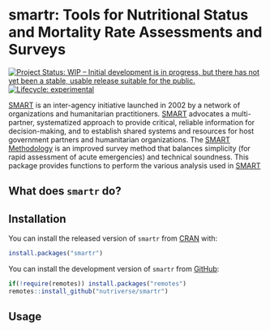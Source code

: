 
<!-- README.md is generated from README.Rmd. Please edit that file -->

# smartr: Tools for Nutritional Status and Mortality Rate Assessments and Surveys

<!-- badges: start -->

[![Project Status: WIP – Initial development is in progress, but there
has not yet been a stable, usable release suitable for the
public.](https://www.repostatus.org/badges/latest/wip.svg)](https://www.repostatus.org/#wip)
[![Lifecycle:
experimental](https://img.shields.io/badge/lifecycle-experimental-orange.svg)](https://www.tidyverse.org/lifecycle/#experimental)
<!-- badges: end -->

[SMART](https://www.smartmethodology.org) is an inter-agency initiative
launched in 2002 by a network of organizations and humanitarian
practitioners. [SMART](https://www.smartmethodology.org) advocates a
multi-partner, systematized approach to provide critical, reliable
information for decision-making, and to establish shared systems and
resources for host government partners and humanitarian organizations.
The [SMART Methodology](https://www.smartmethodology.org) is an improved
survey method that balances simplicity (for rapid assessment of acute
emergencies) and technical soundness. This package provides functions to
perform the various analysis used in
[SMART](https://www.smartmethodology.org)

## What does `smartr` do?

## Installation

You can install the released version of `smartr` from
[CRAN](https://CRAN.R-project.org) with:

``` r
install.packages("smartr")
```

You can install the development version of `smartr` from
[GitHub](https://github.com/nutriverse/smartr):

``` r
if(!require(remotes)) install.packages("remotes")
remotes::install_github("nutriverse/smartr")
```

## Usage
